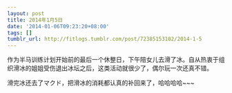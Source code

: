 ```yaml
---
layout: post
title: 2014年1月5日
date: '2014-01-06T09:23:20+08:00'
tags: []
tumblr_url: http://fitlogs.tumblr.com/post/72385153102/2014-1-5
---
```

作为半马训练计划开始前的最后一个休整日，下午陪女儿去滑了冰。自从热衷于组织滑冰的姐姐受伤退出冰坛之后，这类活动就很少了，偶尔玩一次还真不错。

滑完冰还去了マクド，把滑冰的消耗都认真的补回来了，哈哈哈哈~~~
